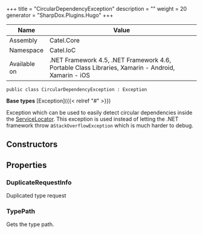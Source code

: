 

+++
title = "CircularDependencyException" 
description = ""
weight = 20
generator = "SharpDox.Plugins.Hugo"
+++

Name|Value
---|---
Assembly|Catel.Core
Namespace|Catel.IoC
Available on|.NET Framework 4.5, .NET Framework 4.6, Portable Class Libraries, Xamarin - Android, Xamarin - iOS

```
public class CircularDependencyException : Exception
```

**Base types**
[Exception]({{&lt; relref "#" &gt;}})

Exception which can be used to easily detect circular dependencies inside the [ServiceLocator](#). This exception is used instead of letting the .NET framework throw a`StackOverflowException` which is much harder to debug.

## Constructors

## Properties

### DuplicateRequestInfo

Duplicated type request

### TypePath

Gets the type path.

